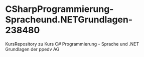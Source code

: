 # CSharpProgrammierung-Spracheund.NETGrundlagen-238480
KursRepository zu Kurs C# Programmierung - Sprache und .NET Grundlagen der ppedv AG
